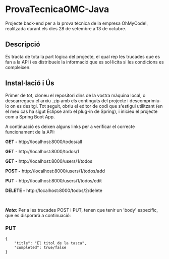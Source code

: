 # ProvaTecnicaOMC-Java
 
Projecte back-end per a la prova tècnica de la empresa OhMyCode!, realitzada durant els dies 28 de setembre a 13 de octubre.

## Descripció

Es tracta de tota la part lògica del projecte, el qual rep les trucades que es fan a la API i es distribueix la informació que es sol·licita si les condicions es compleixen.

## Instal·lació i Ús

Primer de tot, cloneu el repositori dins de la vostra màquina local, o descarregueu el arxiu .zip amb els continguts del projecte i descomprimiu-lo on es desitgi. Tot seguit, obriu el editor de codi que s'estigui utilitzant (en el meu cas ha sigut Eclipse amb el plug-in de Spring), i inicieu el projecte com a Spring Boot App.

A continuació es deixen alguns links per a verificar el correcte funcionament de la API:

**GET -** http://localhost:8000/todos/all 

**GET -** http://localhost:8000/todos/1 

**GET -** http://localhost:8000/users/1/todos

**POST -** http://localhost:8000/users/1/todos/add

**PUT -** http://localhost:8000/users/1/todos/edit

**DELETE -** http://localhost:8000/todos/2/delete

<br />

***Nota:*** Per a les trucades POST i PUT, tenen que tenir un 'body' específic, que es disporarà a continuació:

### PUT
```
{
    "title": "El titol de la tasca",
    "completed": true/false
}
```